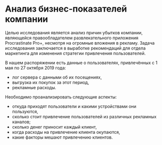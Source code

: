 # Анализ бизнес-показателей компании
Целью исследования является анализ причин убытков компании, являющейся правообладателем развлекательного приложения Procrastinate Pro+, несмотря на огромные вложения в рекламу. Задача исследования заключается в выработке рекомендаций для отдела маркетинга для изменения стратегии привлечения пользователей.

В нашем распоряжении есть данные о пользователях, привлечённых с 1 мая по 27 октября 2019 года:

- лог сервера с данными об их посещениях,
- выгрузка их покупок за этот период,
- рекламные расходы.

Необходимо проанализировать следующие аспекты:

- откуда приходят пользователи и какими устройствами они пользуются,
- сколько стоит привлечение пользователей из различных рекламных каналов;
- сколько денег приносит каждый клиент,
- когда расходы на привлечение клиента окупаются,
- какие факторы мешают привлечению клиентов.
